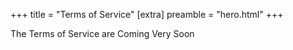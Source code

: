 +++
title = "Terms of Service"
[extra]
preamble = "hero.html"
+++

The Terms of Service are Coming Very Soon
